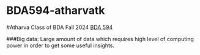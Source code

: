 # BDA594-atharvatk
#Atharva
Class of BDA Fall 2024 [BDA 594](https://sdsu.instructure.com/courses/162125)

###Big data: Large amount of data which requires high level of computing power in order to get some useful insights.
